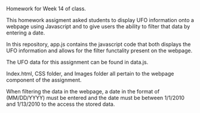 Homework for Week 14 of class.

This homework assigment asked students to display UFO information onto a webpage using Javascript and to give users the ability to filter that data by entering a date.

In this repository, app.js contains the javascript code that both displays the UFO information and allows for the filter functality present on the webpage.

The UFO data for this assignment can be found in data.js.

Index.html, CSS folder, and Images folder all pertain to the webpage component of the assignment. 

When filtering the data in the webpage, a date in the format of (MM/DD/YYYY) must be entered and the date must be between 1/1/2010 and 1/13/2010 to the access the stored data.
